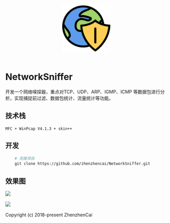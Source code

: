 <p align="center">
  <br>
  <img width="150" src="./img/network.png" alt="logo">
  <br>
  <br>
</p>


# NetworkSniffer
 
  开发一个网络嗅探器，重点对TCP、UDP、ARP、IGMP、ICMP 等数据包进行分析，实现捕捉前过滤、数据包统计、流量统计等功能。

## 技术栈
    MFC + WinPcap V4.1.3 + skin++

## 开发
```bash
    # 克隆项目
    git clone https://github.com/zhenzhencai/NetworkSniffer.git

```

## 效果图
![](https://github.com/zhenzhencai/NetworkSniffer/blob/master/img/001.png)

![](https://github.com/zhenzhencai/NetworkSniffer/blob/master/img/002.png)


Copyright (c) 2018-present ZhenzhenCai
